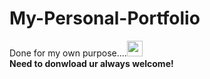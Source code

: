 # My-Personal-Portfolio
Done for my own purpose....<img src="https://media.giphy.com/media/hvRJCLFzcasrR4ia7z/giphy.gif" width="25"><br>
<b>Need to donwload ur always welcome!</b>

